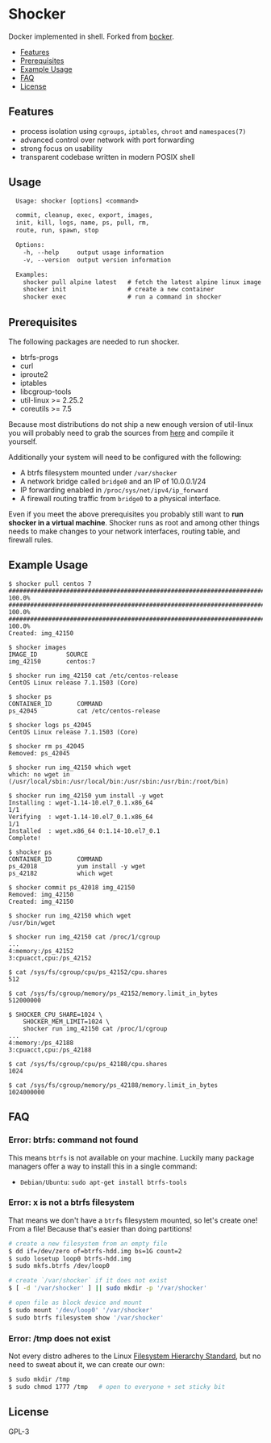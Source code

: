 # Shocker
Docker implemented in shell. Forked from
[bocker](https://github.com/p8952/bocker).

- [Features](#features)
- [Prerequisites](#prerequisites)
- [Example Usage](#example-usage)
- [FAQ](#faq)
- [License](#license)

## Features
- process isolation using `cgroups`, `iptables`, `chroot` and `namespaces(7)`
- advanced control over network with port forwarding
- strong focus on usability
- transparent codebase written in modern POSIX shell

## Usage
```txt
  Usage: shocker [options] <command>

  commit, cleanup, exec, export, images,
  init, kill, logs, name, ps, pull, rm,
  route, run, spawn, stop

  Options:
    -h, --help     output usage information
    -v, --version  output version information

  Examples:
    shocker pull alpine latest   # fetch the latest alpine linux image
    shocker init                 # create a new container
    shocker exec                 # run a command in shocker
```

## Prerequisites
The following packages are needed to run shocker.

* btrfs-progs
* curl
* iproute2
* iptables
* libcgroup-tools
* util-linux >= 2.25.2
* coreutils >= 7.5

Because most distributions do not ship a new enough version of util-linux you
will probably need to grab the sources from
[here](https://www.kernel.org/pub/linux/utils/util-linux/v2.25/) and compile it
yourself.

Additionally your system will need to be configured with the following:

* A btrfs filesystem mounted under `/var/shocker`
* A network bridge called `bridge0` and an IP of 10.0.0.1/24
* IP forwarding enabled in `/proc/sys/net/ipv4/ip_forward`
* A firewall routing traffic from `bridge0` to a physical interface.

Even if you meet the above prerequisites you probably still want to **run
shocker in a virtual machine**. Shocker runs as root and among other things
needs to make changes to your network interfaces, routing table, and firewall
rules.

## Example Usage
```
$ shocker pull centos 7
######################################################################## 100.0%
######################################################################## 100.0%
######################################################################## 100.0%
Created: img_42150

$ shocker images
IMAGE_ID        SOURCE
img_42150       centos:7

$ shocker run img_42150 cat /etc/centos-release
CentOS Linux release 7.1.1503 (Core)

$ shocker ps
CONTAINER_ID       COMMAND
ps_42045           cat /etc/centos-release

$ shocker logs ps_42045
CentOS Linux release 7.1.1503 (Core)

$ shocker rm ps_42045
Removed: ps_42045

$ shocker run img_42150 which wget
which: no wget in (/usr/local/sbin:/usr/local/bin:/usr/sbin:/usr/bin:/root/bin)

$ shocker run img_42150 yum install -y wget
Installing : wget-1.14-10.el7_0.1.x86_64                                  1/1
Verifying  : wget-1.14-10.el7_0.1.x86_64                                  1/1
Installed  : wget.x86_64 0:1.14-10.el7_0.1
Complete!

$ shocker ps
CONTAINER_ID       COMMAND
ps_42018           yum install -y wget
ps_42182           which wget

$ shocker commit ps_42018 img_42150
Removed: img_42150
Created: img_42150

$ shocker run img_42150 which wget
/usr/bin/wget

$ shocker run img_42150 cat /proc/1/cgroup
...
4:memory:/ps_42152
3:cpuacct,cpu:/ps_42152

$ cat /sys/fs/cgroup/cpu/ps_42152/cpu.shares
512

$ cat /sys/fs/cgroup/memory/ps_42152/memory.limit_in_bytes
512000000

$ SHOCKER_CPU_SHARE=1024 \
	SHOCKER_MEM_LIMIT=1024 \
	shocker run img_42150 cat /proc/1/cgroup
...
4:memory:/ps_42188
3:cpuacct,cpu:/ps_42188

$ cat /sys/fs/cgroup/cpu/ps_42188/cpu.shares
1024

$ cat /sys/fs/cgroup/memory/ps_42188/memory.limit_in_bytes
1024000000
```

## FAQ
### Error: btrfs: command not found
This means `btrfs` is not available on your machine. Luckily many package
managers offer a way to install this in a single command:
- `Debian/Ubuntu`: `sudo apt-get install btrfs-tools`

### Error: x is not a btrfs filesystem
That means we don't have a `btrfs` filesystem mounted, so let's create one!
From a file! Because that's easier than doing partitions!
```sh
# create a new filesystem from an empty file
$ dd if=/dev/zero of=btrfs-hdd.img bs=1G count=2
$ sudo losetup loop0 btrfs-hdd.img
$ sudo mkfs.btrfs /dev/loop0

# create `/var/shocker` if it does not exist
$ [ -d '/var/shocker' ] || sudo mkdir -p '/var/shocker'

# open file as block device and mount
$ sudo mount '/dev/loop0' '/var/shocker'
$ sudo btrfs filesystem show '/var/shocker'
```

### Error: /tmp does not exist
Not every distro adheres to the Linux
[Filesystem Hierarchy Standard](https://en.wikipedia.org/wiki/Filesystem_Hierarchy_Standard),
but no need to sweat about it, we can create our own:
```sh
$ sudo mkdir /tmp
$ sudo chmod 1777 /tmp   # open to everyone + set sticky bit
```

## License
GPL-3
